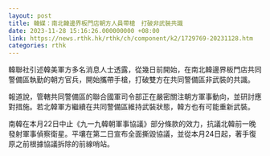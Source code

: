```yaml
---
layout: post
title: 韓媒：南北韓邊界板門店朝方人員帶槍　打破非武裝共識
date: 2023-11-28 15:16:26.000000000 +08:00
link: https://news.rthk.hk/rthk/ch/component/k2/1729769-20231128.htm
categories: rthk
---
```


韓聯社引述韓美軍方多名消息人士透露，從幾日前開始，在南北韓邊界板門店共同警備區執勤的朝方官兵，開始攜帶手槍，打破雙方在共同警備區非武裝的共識。

報道說，管轄共同警備區的聯合國軍司令部正在嚴密關注朝方軍事動向，並研討應對措施。若北韓軍方繼續在共同警備區維持武裝狀態，韓方也有可能重新武裝。

南韓在本月22日中止《九一九韓朝軍事協議》部分條款的效力，抗議北韓前一晚發射軍事偵察衛星。平壤在第二日宣布全面撕毀協議，並從本月24日起，著手復原之前根據協議拆除的前線哨站。
